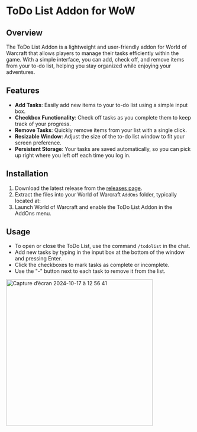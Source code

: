 # ToDo List Addon for WoW

## Overview

The ToDo List Addon is a lightweight and user-friendly addon for World of Warcraft that allows players to manage their tasks efficiently within the game. With a simple interface, you can add, check off, and remove items from your to-do list, helping you stay organized while enjoying your adventures.

## Features

- **Add Tasks**: Easily add new items to your to-do list using a simple input box.
- **Checkbox Functionality**: Check off tasks as you complete them to keep track of your progress.
- **Remove Tasks**: Quickly remove items from your list with a single click.
- **Resizable Window**: Adjust the size of the to-do list window to fit your screen preference.
- **Persistent Storage**: Your tasks are saved automatically, so you can pick up right where you left off each time you log in.

## Installation

1. Download the latest release from the [releases page](https://github.com/yourusername/todolist-addon/releases).
2. Extract the files into your World of Warcraft `AddOns` folder, typically located at:
3. Launch World of Warcraft and enable the ToDo List Addon in the AddOns menu.

## Usage

- To open or close the ToDo List, use the command `/todolist` in the chat.
- Add new tasks by typing in the input box at the bottom of the window and pressing Enter.
- Click the checkboxes to mark tasks as complete or incomplete.
- Use the "-" button next to each task to remove it from the list.

<img width="396" alt="Capture d’écran 2024-10-17 à 12 56 41" src="https://github.com/user-attachments/assets/ee55f8ad-0b8e-4ce6-a79a-e08d1b02e97c">
